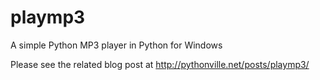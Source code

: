 # playmp3
A simple Python MP3 player in Python for Windows

Please see the related blog post at http://pythonville.net/posts/playmp3/
